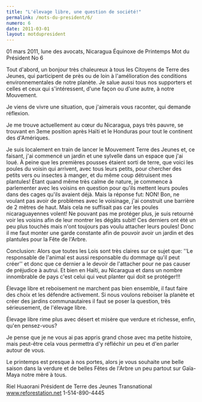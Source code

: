 ```yaml
---
title: "L'élevage libre, une question de société!"
permalink: /mots-du-president/6/
numero: 6
date: 2011-03-01
layout: motdupresident
---
```

01 mars 2011, lune des avocats, Nicaragua
Équinoxe de Printemps
Mot du Président No 6

Tout d'abord, un bonjour très chaleureux à tous les Citoyens de Terre des Jeunes, qui participent de près ou de loin à l'amélioration des conditions environnementales de notre planète. Je salue aussi tous nos supporters et celles et ceux qui s'intéressent, d'une façon ou d'une autre, à notre Mouvement.

Je viens de vivre une situation, que j'aimerais vous raconter, qui demande réflexion.

Je me trouve actuellement au cœur du Nicaragua, pays très pauvre, se trouvant en 3eme position après Haïti et le Honduras pour tout le continent des d'Amériques.

Je suis localement en train de lancer le Mouvement Terre des Jeunes et, ce faisant, j'ai commencé un jardin et une sylvelle dans un espace que j'ai loué. À peine que les premières pousses étaient sorti de terre, que voici les poules du voisin qui arrivent, avec tous leurs petits, pour chercher des petits vers ou insectes à manger, et du même coup détruisent mes plantules! Étant quand même très calme de nature, je commence à parlementer avec les voisins en question pour qu'ils mettent leurs poules dans des cages qu'ils avaient déjà. Mais la réponse fut: NON! Bon, ne voulant pas avoir de problèmes avec le voisinage, j'ai construit une barrière de 2 mètres de haut. Mais cela ne suffisait pas car les poules nicaraguayennes volent! Ne pouvant pas me protéger plus, je suis retourné voir les voisins afin de leur montrer les dégâts subit! Ces derniers ont été un peu plus touchés mais n'ont toujours pas voulu attacher leurs poules! Donc il me faut monter une garde constante afin de pouvoir avoir un jardin et des plantules pour la Fête de l'Arbre.

Conclusion: Alors que toutes les Lois sont très claires sur ce sujet que: ''Le responsable de l'animal est aussi responsable du dommage qu'il peut créer'' et donc que ce dernier a le devoir de l'attacher pour ne pas causer de préjudice à autrui. Et bien en Haïti, au Nicaragua et dans un nombre innombrable de pays c'est celui qui veut planter qui doit se protéger!!!

Élevage libre et reboisement ne marchent pas bien ensemble, il faut faire des choix et les défendre activement. Si nous voulons reboiser la planète et créer des jardins communautaires il faut se poser la question, très sérieusement, de l'élevage libre.

Élevage libre rime plus avec désert et misère que verdure et richesse, enfin, qu'en pensez-vous?

Je pense que je ne vous ai pas appris grand chose avec ma petite histoire, mais peut-être cela vous permettra d'y réfléchir un peu et d'en parler autour de vous.

Le printemps est presque à nos portes, alors je vous souhaite une belle saison dans la verdure et de belles Fêtes de l'Arbre un peu partout sur Gaïa-Maya notre mère à tous.

Riel Huaorani
Président de Terre des Jeunes Transnational
www.reforestation.net
1-514-890-4445
